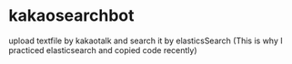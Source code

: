# kakaosearchbot

upload textfile by kakaotalk and search it by elasticsSearch (This is why I practiced elasticsearch and copied code recently)
